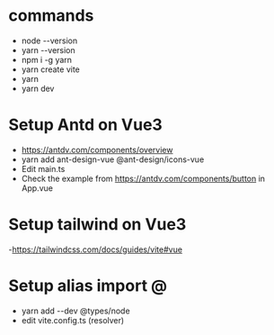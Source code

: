 # commands

- node --version
- yarn --version
- npm i -g yarn
- yarn create vite
- yarn
- yarn dev

# Setup Antd on Vue3

- https://antdv.com/components/overview
- yarn add ant-design-vue @ant-design/icons-vue
- Edit main.ts
- Check the example from https://antdv.com/components/button in App.vue

# Setup tailwind on Vue3

-https://tailwindcss.com/docs/guides/vite#vue

# Setup alias import @

- yarn add --dev @types/node
- edit vite.config.ts (resolver)
